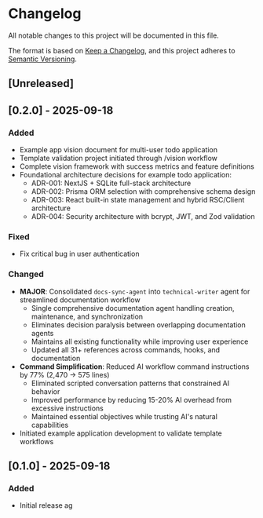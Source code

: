 # Changelog

All notable changes to this project will be documented in this file.

The format is based on [Keep a Changelog](https://keepachangelog.com/en/1.0.0/), and this project adheres to [Semantic Versioning](https://semver.org/spec/v2.0.0.html).

## [Unreleased]

## [0.2.0] - 2025-09-18

### Added

- Example app vision document for multi-user todo application
- Template validation project initiated through /vision workflow
- Complete vision framework with success metrics and feature definitions
- Foundational architecture decisions for example todo application:
  - ADR-001: NextJS + SQLite full-stack architecture
  - ADR-002: Prisma ORM selection with comprehensive schema design
  - ADR-003: React built-in state management and hybrid RSC/Client architecture
  - ADR-004: Security architecture with bcrypt, JWT, and Zod validation

### Fixed

- Fix critical bug in user authentication

### Changed

- **MAJOR**: Consolidated `docs-sync-agent` into `technical-writer` agent for streamlined documentation workflow
  - Single comprehensive documentation agent handling creation, maintenance, and synchronization
  - Eliminates decision paralysis between overlapping documentation agents
  - Maintains all existing functionality while improving user experience
  - Updated all 31+ references across commands, hooks, and documentation
- **Command Simplification**: Reduced AI workflow command instructions by 77% (2,470 → 575 lines)
  - Eliminated scripted conversation patterns that constrained AI behavior
  - Improved performance by reducing 15-20% AI overhead from excessive instructions
  - Maintained essential objectives while trusting AI's natural capabilities
- Initiated example application development to validate template workflows

## [0.1.0] - 2025-09-18

### Added

- Initial release ag
